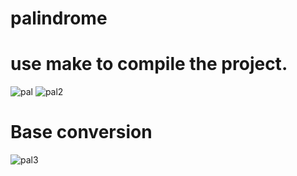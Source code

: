 # palindrome

# use make to compile the project.

![pal](https://user-images.githubusercontent.com/72020467/124514590-af179000-dddd-11eb-94e3-84e152afaba3.png)
![pal2](https://user-images.githubusercontent.com/72020467/124514596-b0e15380-dddd-11eb-860e-b7efef40cce4.png)

# Base conversion

![pal3](https://user-images.githubusercontent.com/72020467/124514601-b2128080-dddd-11eb-83d2-bbf1619059b6.png)

